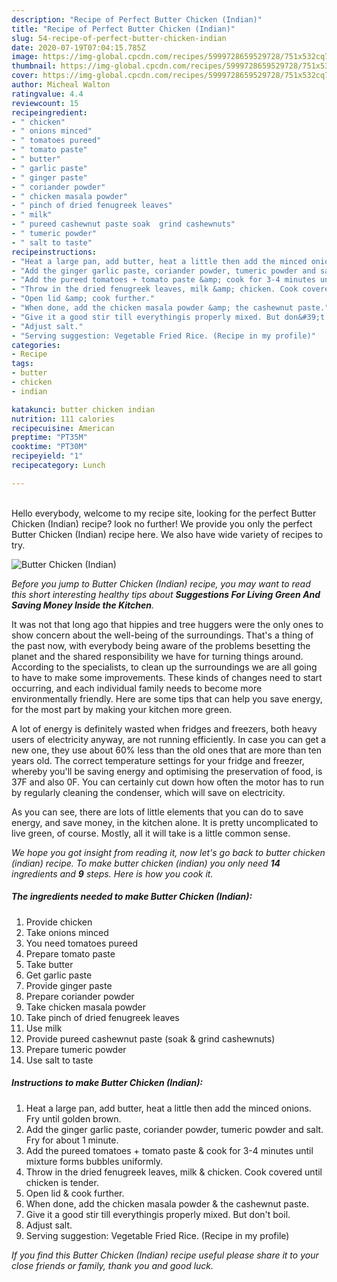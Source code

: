 ```yaml
---
description: "Recipe of Perfect Butter Chicken (Indian)"
title: "Recipe of Perfect Butter Chicken (Indian)"
slug: 54-recipe-of-perfect-butter-chicken-indian
date: 2020-07-19T07:04:15.785Z
image: https://img-global.cpcdn.com/recipes/5999728659529728/751x532cq70/butter-chicken-indian-recipe-main-photo.jpg
thumbnail: https://img-global.cpcdn.com/recipes/5999728659529728/751x532cq70/butter-chicken-indian-recipe-main-photo.jpg
cover: https://img-global.cpcdn.com/recipes/5999728659529728/751x532cq70/butter-chicken-indian-recipe-main-photo.jpg
author: Micheal Walton
ratingvalue: 4.4
reviewcount: 15
recipeingredient:
- " chicken"
- " onions minced"
- " tomatoes pureed"
- " tomato paste"
- " butter"
- " garlic paste"
- " ginger paste"
- " coriander powder"
- " chicken masala powder"
- " pinch of dried fenugreek leaves"
- " milk"
- " pureed cashewnut paste soak  grind cashewnuts"
- " tumeric powder"
- " salt to taste"
recipeinstructions:
- "Heat a large pan, add butter, heat a little then add the minced onions. Fry until golden brown."
- "Add the ginger garlic paste, coriander powder, tumeric powder and salt. Fry for about 1 minute."
- "Add the pureed tomatoes + tomato paste &amp; cook for 3-4 minutes until mixture forms bubbles uniformly."
- "Throw in the dried fenugreek leaves, milk &amp; chicken. Cook covered until chicken is tender."
- "Open lid &amp; cook further."
- "When done, add the chicken masala powder &amp; the cashewnut paste."
- "Give it a good stir till everythingis properly mixed. But don&#39;t boil."
- "Adjust salt."
- "Serving suggestion: Vegetable Fried Rice. (Recipe in my profile)"
categories:
- Recipe
tags:
- butter
- chicken
- indian

katakunci: butter chicken indian 
nutrition: 111 calories
recipecuisine: American
preptime: "PT35M"
cooktime: "PT30M"
recipeyield: "1"
recipecategory: Lunch

---
```

<br>
Hello everybody, welcome to my recipe site, looking for the perfect Butter Chicken (Indian) recipe? look no further! We provide you only the perfect Butter Chicken (Indian) recipe here. We also have wide variety of recipes to try.
<br>


![Butter Chicken (Indian)](https://img-global.cpcdn.com/recipes/5999728659529728/751x532cq70/butter-chicken-indian-recipe-main-photo.jpg)

<i>Before you jump to Butter Chicken (Indian) recipe, you may want to read this short interesting healthy tips about 
<strong>Suggestions For Living Green And Saving Money Inside the Kitchen</strong>.</i>
</br>

It was not that long ago that hippies and tree huggers were the only ones to show concern about the well-being of the surroundings. That's a thing of the past now, with everybody being aware of the problems besetting the planet and the shared responsibility we have for turning things around. According to the specialists, to clean up the surroundings we are all going to have to make some improvements. These kinds of changes need to start occurring, and each individual family needs to become more environmentally friendly. Here are some tips that can help you save energy, for the most part by making your kitchen more green.

A lot of energy is definitely wasted when fridges and freezers, both heavy users of electricity anyway, are not running efficiently. In case you can get a new one, they use about 60% less than the old ones that are more than ten years old. The correct temperature settings for your fridge and freezer, whereby you'll be saving energy and optimising the preservation of food, is 37F and also 0F. You can certainly cut down how often the motor has to run by regularly cleaning the condenser, which will save on electricity.

As you can see, there are lots of little elements that you can do to save energy, and save money, in the kitchen alone. It is pretty uncomplicated to live green, of course. Mostly, all it will take is a little common sense.


<i>We hope you got insight from reading it, now let's go back to butter chicken (indian) recipe. To make butter chicken (indian) you only need <strong>14</strong> ingredients and <strong>9</strong> steps. Here is how you cook it.
</i>

##### The ingredients needed to make Butter Chicken (Indian):

1. Provide  chicken
1. Take  onions minced
1. You need  tomatoes pureed
1. Prepare  tomato paste
1. Take  butter
1. Get  garlic paste
1. Provide  ginger paste
1. Prepare  coriander powder
1. Take  chicken masala powder
1. Take  pinch of dried fenugreek leaves
1. Use  milk
1. Provide  pureed cashewnut paste (soak &amp; grind cashewnuts)
1. Prepare  tumeric powder
1. Use  salt to taste


##### Instructions to make Butter Chicken (Indian):

1. Heat a large pan, add butter, heat a little then add the minced onions. Fry until golden brown.
1. Add the ginger garlic paste, coriander powder, tumeric powder and salt. Fry for about 1 minute.
1. Add the pureed tomatoes + tomato paste &amp; cook for 3-4 minutes until mixture forms bubbles uniformly.
1. Throw in the dried fenugreek leaves, milk &amp; chicken. Cook covered until chicken is tender.
1. Open lid &amp; cook further.
1. When done, add the chicken masala powder &amp; the cashewnut paste.
1. Give it a good stir till everythingis properly mixed. But don&#39;t boil.
1. Adjust salt.
1. Serving suggestion: Vegetable Fried Rice. (Recipe in my profile)


<i>If you find this Butter Chicken (Indian) recipe useful please share it to your close friends or family, thank you and good luck.</i>
